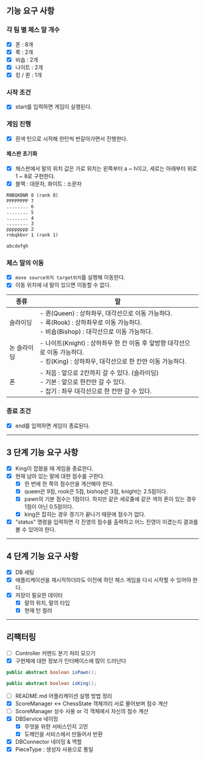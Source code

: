 ## 기능 요구 사항

### 각 팀 별 체스 말 개수

- [x] 폰 : 8개
- [x] 룩 : 2개
- [x] 비숍 : 2개
- [x] 나이트 : 2개
- [x] 킹 / 퀸 : 1개

### 시작 조건

- [x] start를 입력하면 게임이 실행된다.

### 게임 진행

- [x] 흰색 턴으로 시작해 한턴씩 번갈아가면서 진행한다.

#### 체스판 초기화

- [x] 체스판에서 말의 위치 값은 가로 위치는 왼쪽부터 a ~ h이고, 세로는 아래부터 위로 1 ~ 8로 구현한다.
- [x] 블랙 : 대문자, 화이트 : 소문자

```markdown
RNBQKBNR 8 (rank 8)
PPPPPPPP 7
........ 6
........ 5
........ 4
........ 3
pppppppp 2
rnbqkbnr 1 (rank 1)

abcdefgh
```

### 체스 말의 이동

- [x] `move source위치 target위치`를 실행해 이동한다.
- [x] 이동 위치에 내 말이 있으면 이동할 수 없다.

| 종류     | 말                                                                                                      |
|--------|--------------------------------------------------------------------------------------------------------|
| 슬라이딩   |- 퀸(Queen) : 상하좌우, 대각선으로 이동 가능하다.<br /> - 룩(Rook) : 상하좌우로 이동 가능하다. <br /> - 비숍(Bishop) : 대각선으로 이동 가능하다. |
| 논 슬라이딩 |- 나이트(Knight) : 상하좌우 한 칸 이동 후 앞방향 대각선으로 이동 가능하다.<br /> - 킹(King) : 상하좌우, 대각선으로 한 칸만 이동 가능하다.|
|폰|- 처음 : 앞으로 2칸까지 갈 수 있다. (슬라이딩)<br />- 기본 : 앞으로 한칸만 갈 수 있다.<br />- 잡기 : 좌우 대각선으로 한 칸만 갈 수 있다.|


### 종료 조건

- [x] end를 입력하면 게임이 종료된다.

---

## 3 단계 기능 요구 사항
- [x] King이 잡혔을 때 게임을 종료한다.
- [x] 현재 남아 있는 말에 대한 점수를 구한다.
  - [x] 한 번에 한 쪽의 점수만을 계산해야 한다.
  - [x] queen은 9점, rook은 5점, bishop은 3점, knight는 2.5점이다.
  - [x] pawn의 기본 점수는 1점이다. 하지만 같은 세로줄에 같은 색의 폰이 있는 경우 1점이 아닌 0.5점이다.
  - [x] king은 잡히는 경우 경기가 끝나기 때문에 점수가 없다.
- [x] "status" 명령을 입력하면 각 진영의 점수를 출력하고 어느 진영이 이겼는지 결과를 볼 수 있어야 한다.

---

## 4 단계 기능 요구 사항
- [x] DB 세팅
- [x] 애플리케이션을 재시작하더라도 이전에 하던 체스 게임을 다시 시작할 수 있어야 한다.
- [x] 저장이 필요한 데이터
  - [x] 말의 위치, 말의 타입
  - [x] 현재 턴 컬러

---

## 리팩터링
- [ ] Controller 커멘드 분기 처리 모으기
- [x] 구현체에 대한 정보가 인터페이스에 많이 드러난다
```java
public abstract boolean isPawn();

public abstract boolean isKing();
```
- [ ] README.md 어플리케이션 실행 방법 정리
- [x] ScoreManager ↔️ ChessState 객체끼리 서로 물어보며 점수 계산
- [ ] ScoreManager 상수 사용 or 각 객체에서 자신의 점수 계산
- [x] DBService 네이밍
  - [x] 무엇을 위한 서비스인지 고민
  - [x] 도메인을 서비스에서 만들어서 반환
- [x] DBConnector 네이밍 & 역할
- [x] PieceType : 생성자 사용으로 통일

